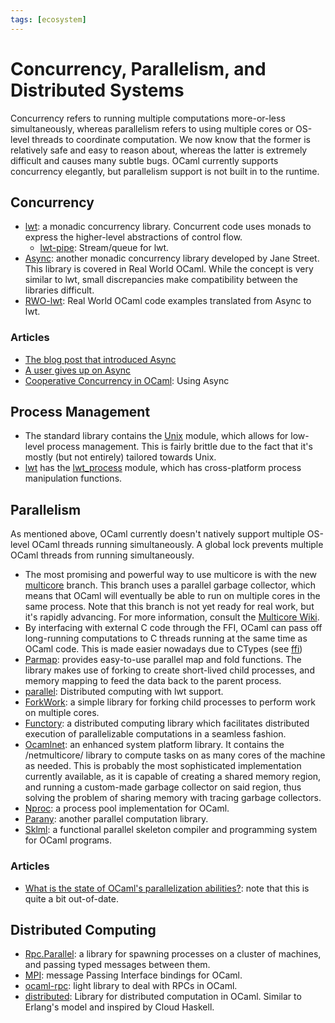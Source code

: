 ```yaml
---
tags: [ecosystem]
---
```


# Concurrency, Parallelism, and Distributed Systems

Concurrency refers to running multiple computations more-or-less simultaneously,
whereas parallelism refers to using multiple cores or OS-level threads to coordinate computation.
We now know that the former is relatively safe and easy to reason about,
whereas the latter is extremely difficult and causes many subtle bugs.
OCaml currently supports concurrency elegantly,
but parallelism support is not built in to the runtime.

## Concurrency

* [lwt](https://github.com/ocsigen/lwt): a monadic concurrency library.
Concurrent code uses monads to express the higher-level abstractions of control flow.
    * [lwt-pipe](https://github.com/c-cube/lwt-pipe):
    Stream/queue for lwt.
* [Async](https://github.com/janestreet/async):
another monadic concurrency library developed by Jane Street.
This library is covered in Real World OCaml.
While the concept is very similar to lwt,
small discrepancies make compatibility between the libraries difficult.
* [RWO-lwt](https://github.com/dkim/rwo-lwt):
Real World OCaml code examples translated from Async to lwt.

### Articles

* [The blog post that introduced Async](https://blog.janestreet.com/announcing-async/)
* [A user gives up on Async](http://rgrinberg.com/posts/abandoning-async/)
* [Cooperative Concurrency in OCaml][cooperative concurrency]: Using Async

[cooperative concurrency]: http://philtomson.github.io/blog/2014/07/09/core-dot-async-example/


## Process Management

* The standard library contains the [Unix](https://caml.inria.fr/pub/docs/manual-ocaml/libref/Unix.html) module,
which allows for low-level process management.
This is fairly brittle due to the fact that it's mostly (but not entirely) tailored towards Unix.
* [lwt](https://github.com/ocsigen/lwt) has the 
[lwt_process](https://ocsigen.org/lwt/dev/api/Lwt_process) module,
which has cross-platform process manipulation functions.

## Parallelism

As mentioned above, OCaml currently doesn't natively support multiple OS-level OCaml
threads running simultaneously.
A global lock prevents multiple OCaml threads from running simultaneously.

* The most promising and powerful way to use multicore is with the new 
[multicore](https://github.com/ocamllabs/ocaml-multicore) branch.
This branch uses a parallel garbage collector,
which means that OCaml will eventually be able to run on multiple cores in the same process.
Note that this branch is not yet ready for real work, but it's rapidly advancing.
For more information, consult the [Multicore Wiki](https://github.com/ocamllabs/ocaml-multicore/wiki).
* By interfacing with external C code through the FFI,
OCaml can pass off long-running computations to C threads running at the
same time as OCaml code.
This is made easier nowadays due to CTypes (see [ffi](ffi.md))
* [Parmap](http://rdicosmo.github.io/parmap/): provides easy-to-use parallel map and fold functions.
The library makes use of forking to create short-lived child processes,
and memory mapping to feed the data back to the parent process.
* [parallel](https://github.com/ivg/parallel):
Distributed computing with lwt support.
* [ForkWork](https://github.com/mlin/forkwork): a simple library for forking child processes
to perform work on multiple cores.
* [Functory](http://functory.lri.fr/About.html):
a distributed computing library which facilitates distributed execution of
parallelizable computations in a seamless fashion.
* [Ocamlnet](http://projects.camlcity.org/projects/ocamlnet.html): an enhanced system platform library.
It contains the /netmulticore/ library to compute tasks on as many cores of the machine as needed.
This is probably the most sophisticated implementation currently available,
as it is capable of creating a shared memory region,
and running a custom-made garbage collector on said region,
thus solving the problem of sharing memory with tracing garbage collectors.
* [Nproc](https://github.com/MyLifeLabs/nproc): a process pool implementation for OCaml.
* [Parany](https://github.com/UnixJunkie/parany): another parallel computation library.
* [Sklml](http://sklml.inria.fr):
a functional parallel skeleton compiler and programming system for OCaml programs.

### Articles

* [What is the state of OCaml's parallelization abilities?][parallelization]:
note that this is quite a bit out-of-date.

[parallelization]: http://stackoverflow.com/questions/6588500/what-is-the-state-of-ocamls-parallelization-abilities

## Distributed Computing

* [Rpc.Parallel](https://github.com/janestreet/rpc_parallel):
a library for spawning processes on a cluster of machines, and passing typed messages between them.
* [MPI](https://github.com/xavierleroy/ocamlmpi): message Passing Interface bindings for OCaml.
* [ocaml-rpc](https://github.com/mirage/ocaml-rpc): light library to deal with RPCs in OCaml.
* [distributed](https://github.com/essdotteedot/distributed):
Library for distributed computation in OCaml.
Similar to Erlang's model and inspired by Cloud Haskell.
